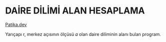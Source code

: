 # DAİRE DİLİMİ ALAN HESAPLAMA

[Patika.dev](https://www.patika.dev/tr)

Yarıçapı r, merkez açısının ölçüsü 𝛼 olan daire diliminin alanı bulan program.
